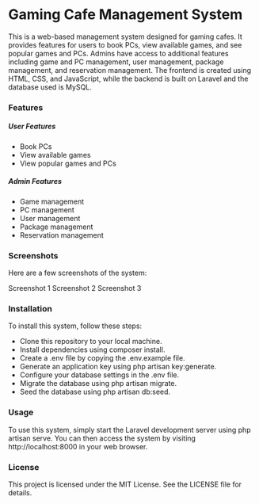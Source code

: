 # Gaming Cafe Management System
This is a web-based management system designed for gaming cafes. It provides features for users to book PCs, view available games, and see popular games and PCs. Admins have access to additional features including game and PC management, user management, package management, and reservation management. The frontend is created using HTML, CSS, and JavaScript, while the backend is built on Laravel and the database used is MySQL.

### Features
##### User Features
- Book PCs
- View available games
- View popular games and PCs
##### Admin Features
- Game management
- PC management
- User management
- Package management
- Reservation management

### Screenshots
Here are a few screenshots of the system:

Screenshot 1
Screenshot 2
Screenshot 3

### Installation
To install this system, follow these steps:

- Clone this repository to your local machine.
- Install dependencies using composer install.
- Create a .env file by copying the .env.example file.
- Generate an application key using php artisan key:generate.
- Configure your database settings in the .env file.
- Migrate the database using php artisan migrate.
- Seed the database using php artisan db:seed.

### Usage
To use this system, simply start the Laravel development server using php artisan serve. You can then access the system by visiting http://localhost:8000 in your web browser.

### License
This project is licensed under the MIT License. See the LICENSE file for details.
